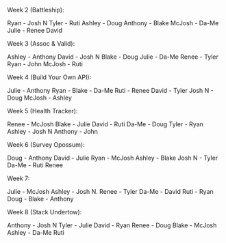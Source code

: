 Week 2 (Battleship):

Ryan - Josh N
Tyler - Ruti
Ashley - Doug
Anthony - Blake
McJosh - Da-Me
Julie - Renee
David

Week 3 (Assoc & Valid):

Ashley - Anthony
David - Josh N
Blake - Doug
Julie - Da-Me
Renee - Tyler
Ryan - John
McJosh - Ruti

Week 4 (Build Your Own API):

Julie - Anthony
Ryan - Blake - Da-Me
Ruti - Renee
David - Tyler
Josh N - Doug
McJosh - Ashley

Week 5 (Health Tracker):

Renee - McJosh
Blake - Julie
David - Ruti
Da-Me - Doug
Tyler - Ryan
Ashley - Josh N
Anthony - John

Week 6 (Survey Opossum):

Doug - Anthony
David - Julie
Ryan - McJosh
Ashley - Blake
Josh N - Tyler
Da-Me - Ruti
Renee

Week 7:

Julie - McJosh
Ashley - Josh N.
Renee - Tyler
Da-Me - David
Ruti - Ryan
Doug - Blake - Anthony

Week 8 (Stack Undertow):

Anthony - Josh N
Tyler - Julie
David - Ryan
Renee - Doug
Blake - McJosh
Ashley - Da-Me
Ruti
